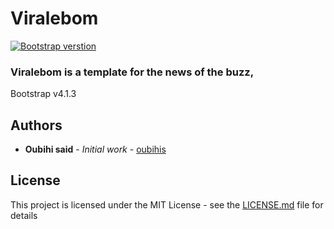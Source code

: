 # Viralebom
[![Bootstrap verstion](https://img.shields.io/badge/bootstrap-V.4.1.3-blueviolet.svg?style=popout-square&logo=bootstrap)]()

### Viralebom is a template for the news of the buzz,
Bootstrap v4.1.3


## Authors

* **Oubihi said** - *Initial work* - [oubihis](https://github.com/oubihis)


## License

This project is licensed under the MIT License - see the [LICENSE.md](LICENSE.md) file for details

